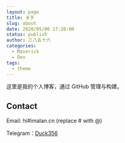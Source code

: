 ```yaml
---
layout: page
title: 关于
slug: about
date: 2020/05/06 17:26:00
status: publish
author: 三八五十六
categories: 
  - Maverick
  - Dev
tags: 
  - theme
---
```


这里是我的个人博客，通过 GitHub 管理与构建。


## Contact

Email: hi#imalan.cn (replace # with @)

Telegram：[Duck356](https://t.me/duck356)